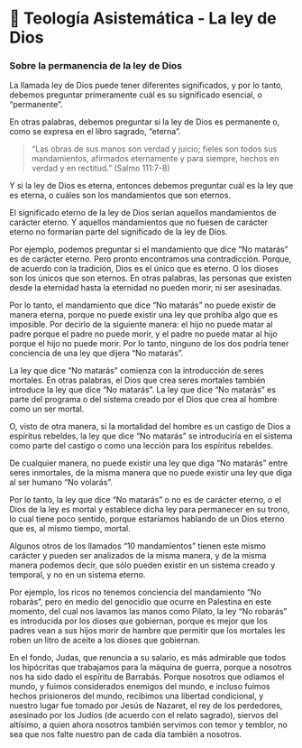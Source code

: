 # 📌 Teología Asistemática - La ley de Dios

### Sobre la permanencia de la ley de Dios

La llamada ley de Dios puede tener diferentes significados, y por lo tanto, debemos preguntar primeramente cuál es su significado esencial, o “permanente”.

En otras palabras, debemos preguntar si la ley de Dios es permanente o, como se expresa en el libro sagrado, “eterna”.

> “Las obras de sus manos son verdad y juicio; fieles son todos sus mandamientos, afirmados eternamente y para siempre, hechos en verdad y en rectitud.” (Salmo 111:7-8)
> 

Y si la ley de Dios es eterna, entonces debemos preguntar cuál es la ley que es eterna, o cuáles son los mandamientos que son eternos.

El significado eterno de la ley de Dios serían aquellos mandamientos de carácter eterno. Y aquellos mandamientos que no fuesen de carácter eterno no formarían parte del significado de la ley de Dios.

Por ejemplo, podemos preguntar si el mandamiento que dice “No matarás” es de carácter eterno. Pero pronto encontramos una contradicción. Porque, de acuerdo con la tradición, Dios es el único que es eterno. O los dioses son los únicos que son eternos. En otras palabras, las personas que existen desde la eternidad hasta la eternidad no pueden morir, ni ser asesinadas.

Por lo tanto, el mandamiento que dice “No matarás” no puede existir de manera eterna, porque no puede existir una ley que prohíba algo que es imposible. Por decirlo de la siguiente manera: el hijo no puede matar al padre porque el padre no puede morir, y el padre no puede matar al hijo porque el hijo no puede morir. Por lo tanto, ninguno de los dos podría tener conciencia de una ley que dijera “No matarás”.

La ley que dice “No matarás” comienza con la introducción de seres mortales. En otras palabras, el Dios que crea seres mortales también introduce la ley que dice “No matarás”. La ley que dice “No matarás” es parte del programa o del sistema creado por el Dios que crea al hombre como un ser mortal.

O, visto de otra manera, si la mortalidad del hombre es un castigo de Dios a espíritus rebeldes, la ley que dice “No matarás” se introduciría en el sistema como parte del castigo o como una lección para los espíritus rebeldes.

De cualquier manera, no puede existir una ley que diga “No matarás” entre seres inmortales, de la misma manera que no puede existir una ley que diga al ser humano “No volarás”.

Por lo tanto, la ley que dice “No matarás” o no es de carácter eterno, o el Dios de la ley es mortal y establece dicha ley para permanecer en su trono, lo cual tiene poco sentido, porque estaríamos hablando de un Dios eterno que es, al mismo tiempo, mortal.

Algunos otros de los llamados “10 mandamientos” tienen este mismo carácter y pueden ser analizados de la misma manera, y de la misma manera podemos decir, que sólo pueden existir en un sistema creado y temporal, y no en un sistema eterno.

Por ejemplo, los ricos no tenemos conciencia del mandamiento “No robarás”, pero en medio del genocidio que ocurre en Palestina en este momento, del cual nos lavamos las manos como Pilato, la ley “No robarás” es introducida por los dioses que gobiernan, porque es mejor que los padres vean a sus hijos morir de hambre que permitir que los mortales les roben un litro de aceite a los dioses que gobiernan.

En el fondo, Judas, que renuncia a su salario, es más admirable que todos los hipócritas que trabajamos para la máquina de guerra, porque a nosotros nos ha sido dado el espíritu de Barrabás. Porque nosotros que odiamos el mundo, y fuimos considerados enemigos del mundo, e incluso fuimos hechos prisioneros del mundo, recibimos una libertad condicional, y nuestro lugar fue tomado por Jesús de Nazaret, el rey de los perdedores, asesinado por los Judíos (de acuerdo con el relato sagrado), siervos del altísimo, a quien ahora nosotros también servimos con temor y temblor, no sea que nos falte nuestro pan de cada día también a nosotros.
